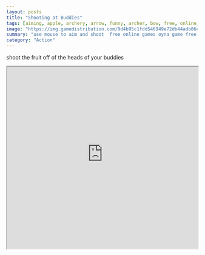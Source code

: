 ```yaml
---
layout: posts
title: "Shooting at Buddies"
tags: [aiming, apple, archery, arrow, funny, archer, bow, free, online, games, oyna, game, free, games, play, play, games]
image: "https://img.gamedistribution.com/9d4b95c1fdd546949e72db44adb86c30.jpg"
summary: "use mouse to aim and shoot  free online games oyna game free games play play games"
category: "Action"
---
```


shoot the fruit off of the heads of your buddies

<iframe width="100%" height="480px;" src="https://html5.gamedistribution.com/9d4b95c1fdd546949e72db44adb86c30/"></iframe>